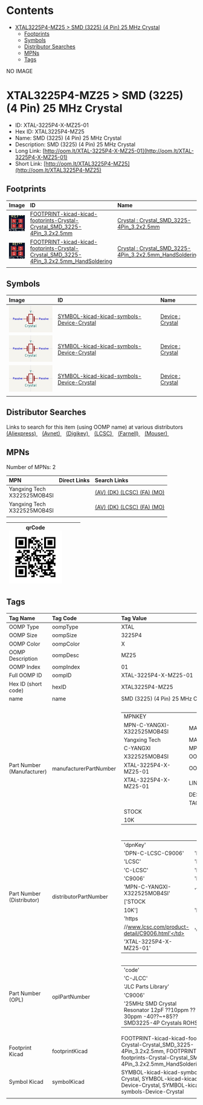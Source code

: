 



Contents
========

* [XTAL3225P4-MZ25 > SMD (3225) (4 Pin) 25 MHz Crystal](#xtal3225p4-mz25--smd-3225-4-pin-25-mhz-crystal)
	* [Footprints](#footprints)
	* [Symbols](#symbols)
	* [Distributor Searches](#distributor-searches)
	* [MPNs](#mpns)
	* [Tags](#tags)
  
NO IMAGE  
# XTAL3225P4-MZ25 > SMD (3225) (4 Pin) 25 MHz Crystal

- ID: XTAL-3225P4-X-MZ25-01
- Hex ID: XTAL3225P4-MZ25
- Name: SMD (3225) (4 Pin) 25 MHz Crystal
- Description: SMD (3225) (4 Pin) 25 MHz Crystal
- Long Link: [http://oom.lt/XTAL-3225P4-X-MZ25-01](http://oom.lt/XTAL-3225P4-X-MZ25-01)
- Short Link: [http://oom.lt/XTAL3225P4-MZ25](http://oom.lt/XTAL3225P4-MZ25)

## Footprints
  

|Image|ID|Name|
| :--- | :--- | :--- |
|[![](https://raw.githubusercontent.com/oomlout/oomlout_OOMP_eda_V2/main/FOOTPRINT/kicad/kicad-footprints/Crystal/Crystal_SMD_3225-4Pin_3.2x2.5mm/image_140.png)](https://github.com/oomlout/oomlout_OOMP_eda_V2/tree/main/FOOTPRINT/kicad/kicad-footprints/Crystal/Crystal_SMD_3225-4Pin_3.2x2.5mm/)|[FOOTPRINT-kicad-kicad-footprints-Crystal-Crystal_SMD_3225-4Pin_3.2x2.5mm](https://github.com/oomlout/oomlout_OOMP_eda_V2/tree/main/FOOTPRINT/kicad/kicad-footprints/Crystal/Crystal_SMD_3225-4Pin_3.2x2.5mm/)|[Crystal : Crystal_SMD_3225-4Pin_3.2x2.5mm](https://github.com/oomlout/oomlout_OOMP_eda_V2/tree/main/FOOTPRINT/kicad/kicad-footprints/Crystal/Crystal_SMD_3225-4Pin_3.2x2.5mm/)|
|[![](https://raw.githubusercontent.com/oomlout/oomlout_OOMP_eda_V2/main/FOOTPRINT/kicad/kicad-footprints/Crystal/Crystal_SMD_3225-4Pin_3.2x2.5mm_HandSoldering/image_140.png)](https://github.com/oomlout/oomlout_OOMP_eda_V2/tree/main/FOOTPRINT/kicad/kicad-footprints/Crystal/Crystal_SMD_3225-4Pin_3.2x2.5mm_HandSoldering/)|[FOOTPRINT-kicad-kicad-footprints-Crystal-Crystal_SMD_3225-4Pin_3.2x2.5mm_HandSoldering](https://github.com/oomlout/oomlout_OOMP_eda_V2/tree/main/FOOTPRINT/kicad/kicad-footprints/Crystal/Crystal_SMD_3225-4Pin_3.2x2.5mm_HandSoldering/)|[Crystal : Crystal_SMD_3225-4Pin_3.2x2.5mm_HandSoldering](https://github.com/oomlout/oomlout_OOMP_eda_V2/tree/main/FOOTPRINT/kicad/kicad-footprints/Crystal/Crystal_SMD_3225-4Pin_3.2x2.5mm_HandSoldering/)|
||||

## Symbols
  

|Image|ID|Name|
| :--- | :--- | :--- |
|[![](https://raw.githubusercontent.com/oomlout/oomlout_OOMP_eda_V2/main/SYMBOL/kicad/kicad-symbols/Device/Crystal/image_140.png)](https://github.com/oomlout/oomlout_OOMP_eda_V2/tree/main/SYMBOL/kicad/kicad-symbols/Device/Crystal/)|[SYMBOL-kicad-kicad-symbols-Device-Crystal](https://github.com/oomlout/oomlout_OOMP_eda_V2/tree/main/SYMBOL/kicad/kicad-symbols/Device/Crystal/)|[Device : Crystal](https://github.com/oomlout/oomlout_OOMP_eda_V2/tree/main/SYMBOL/kicad/kicad-symbols/Device/Crystal/)|
|[![](https://raw.githubusercontent.com/oomlout/oomlout_OOMP_eda_V2/main/SYMBOL/kicad/kicad-symbols/Device/Crystal/image_140.png)](https://github.com/oomlout/oomlout_OOMP_eda_V2/tree/main/SYMBOL/kicad/kicad-symbols/Device/Crystal/)|[SYMBOL-kicad-kicad-symbols-Device-Crystal](https://github.com/oomlout/oomlout_OOMP_eda_V2/tree/main/SYMBOL/kicad/kicad-symbols/Device/Crystal/)|[Device : Crystal](https://github.com/oomlout/oomlout_OOMP_eda_V2/tree/main/SYMBOL/kicad/kicad-symbols/Device/Crystal/)|
|[![](https://raw.githubusercontent.com/oomlout/oomlout_OOMP_eda_V2/main/SYMBOL/kicad/kicad-symbols/Device/Crystal/image_140.png)](https://github.com/oomlout/oomlout_OOMP_eda_V2/tree/main/SYMBOL/kicad/kicad-symbols/Device/Crystal/)|[SYMBOL-kicad-kicad-symbols-Device-Crystal](https://github.com/oomlout/oomlout_OOMP_eda_V2/tree/main/SYMBOL/kicad/kicad-symbols/Device/Crystal/)|[Device : Crystal](https://github.com/oomlout/oomlout_OOMP_eda_V2/tree/main/SYMBOL/kicad/kicad-symbols/Device/Crystal/)|
||||

## Distributor Searches
  
Links to search for this item (using OOMP name) at various distributors  
[(Aliexpress) ](https://www.aliexpress.com/wholesale?SearchText=1117SMD+3225+4+Pin+25+MHz+Crystal)&nbsp;&nbsp;&nbsp;[(Avnet) ](https://www.avnet.com/shop/us/search/SMD+3225+4+Pin+25+MHz+Crystal)&nbsp;&nbsp;&nbsp;[(Digikey) ](https://www.digikey.co.uk/en/products/result?s=SMD+3225+4+Pin+25+MHz+Crystal)&nbsp;&nbsp;&nbsp;[(LCSC) ](https://www.lcsc.com/search?q=SMD+3225+4+Pin+25+MHz+Crystal)&nbsp;&nbsp;&nbsp;[(Farnell) ](https://uk.farnell.com/search?st=SMD+3225+4+Pin+25+MHz+Crystal)&nbsp;&nbsp;&nbsp;[(Mouser) ](https://www.mouser.com/c/?q=SMD+3225+4+Pin+25+MHz+Crystal)&nbsp;&nbsp;&nbsp;
## MPNs
  
Number of MPNs: 2  

|MPN|Direct Links|Search Links|
| :--- | :--- | :--- |
|Yangxing Tech<br>X322525MOB4SI||[(AV) ](https://www.avnet.com/shop/us/search/X322525MOB4SI)[(DK) ](https://www.digikey.co.uk/products/en?keywords=X322525MOB4SI)[(LCSC) ](https://www.lcsc.com/search?q=X322525MOB4SI)[(FA) ](https://uk.farnell.com/search?st=X322525MOB4SI)[(MO) ](https://www.mouser.com/c/?q=X322525MOB4SI)|
|Yangxing Tech<br>X322525MOB4SI||[(AV) ](https://www.avnet.com/shop/us/search/X322525MOB4SI)[(DK) ](https://www.digikey.co.uk/products/en?keywords=X322525MOB4SI)[(LCSC) ](https://www.lcsc.com/search?q=X322525MOB4SI)[(FA) ](https://uk.farnell.com/search?st=X322525MOB4SI)[(MO) ](https://www.mouser.com/c/?q=X322525MOB4SI)|
||||
  

|qrCode<br>[![](https://raw.githubusercontent.com/oomlout/oomlout_OOMP_parts_V2/main/XTAL/3225P4/X/MZ25/01/qrCode_140.png)](https://github.com/oomlout/oomlout_OOMP_parts_V2/tree/main/XTAL/3225P4/X/MZ25/01/qrCode.png)||||
| :---: | :---: | :---: | :---: |

## Tags
  

|Tag Name|Tag Code|Tag Value|
| :--- | :--- | :--- |
|OOMP Type|oompType|XTAL|
|OOMP Size|oompSize|3225P4|
|OOMP Color|oompColor|X|
|OOMP Description|oompDesc|MZ25|
|OOMP Index|oompIndex|01|
|Full OOMP ID|oompID|XTAL-3225P4-X-MZ25-01|
|Hex ID (short code)|hexID|XTAL3225P4-MZ25|
|name|name|SMD (3225) (4 Pin) 25 MHz Crystal|
|Part Number (Manufacturer)|manufacturerPartNumber|<table><tr><td>MPNKEY</td></tr><tr><td> MPN-C-YANGXI-X322525MOB4SI</td><td> MANUFACTURER</td></tr><tr><td> Yangxing Tech</td><td> MANUCODE</td></tr><tr><td> C-YANGXI</td><td> MPN</td></tr><tr><td> X322525MOB4SI</td><td> OOMPIDPARTIAL</td></tr><tr><td> XTAL-3225P4-X-MZ25-01</td><td> OOMPID</td></tr><tr><td> XTAL-3225P4-X-MZ25-01</td><td> LINK</td></tr><tr><td> </td><td> DESCRIPTION</td></tr><tr><td> </td><td> TAGS</td></tr><tr><td> STOCK</td></tr><tr><td>10K</td></tr></table></td><td> <table><tr><td>MPNKEY</td></tr><tr><td> MPN-C-YANGXI-X322525MOB4SI</td><td> MANUFACTURER</td></tr><tr><td> Yangxing Tech</td><td> MANUCODE</td></tr><tr><td> C-YANGXI</td><td> MPN</td></tr><tr><td> X322525MOB4SI</td><td> OOMPIDPARTIAL</td></tr><tr><td> XTAL-3225P4-X-MZ25-01</td><td> OOMPID</td></tr><tr><td> XTAL-3225P4-X-MZ25-01</td><td> LINK</td></tr><tr><td> </td><td> DESCRIPTION</td></tr><tr><td> </td><td> TAGS</td></tr><tr><td> STOCK</td></tr><tr><td>10K</td></tr></table>|
|Part Number (Distributor)|distributorPartNumber|<table><tr><td>'dpnKey'</td></tr><tr><td> 'DPN-C-LCSC-C9006'</td><td> 'DISTRIBUTOR'</td></tr><tr><td> 'LCSC'</td><td> 'DISTRCODE'</td></tr><tr><td> 'C-LCSC'</td><td> 'DPN'</td></tr><tr><td> 'C9006'</td><td> 'MPN'</td></tr><tr><td> 'MPN-C-YANGXI-X322525MOB4SI'</td><td> 'TAGS'</td></tr><tr><td> ['STOCK</td></tr><tr><td>10K']</td><td> 'LINK'</td></tr><tr><td> 'https</td></tr><tr><td>//www.lcsc.com/product-detail/C9006.html'</td><td> 'OOMPID'</td></tr><tr><td> 'XTAL-3225P4-X-MZ25-01'</td></tr></table>|
|Part Number (OPL)|oplPartNumber|<table><tr><td>'code'</td></tr><tr><td> 'C-JLCC'</td><td> 'name'</td></tr><tr><td> 'JLC Parts Library'</td><td> 'partID'</td></tr><tr><td> 'C9006'</td><td> 'partName'</td></tr><tr><td> '25MHz SMD Crystal Resonator 12pF ??10ppm ??30ppm -40??~+85?? SMD3225-4P  Crystals ROHS'</td></tr></table>|
|Footprint Kicad|footprintKicad|FOOTPRINT-kicad-kicad-footprints-Crystal-Crystal_SMD_3225-4Pin_3.2x2.5mm, FOOTPRINT-kicad-kicad-footprints-Crystal-Crystal_SMD_3225-4Pin_3.2x2.5mm_HandSoldering|
|Symbol Kicad|symbolKicad|SYMBOL-kicad-kicad-symbols-Device-Crystal, SYMBOL-kicad-kicad-symbols-Device-Crystal, SYMBOL-kicad-kicad-symbols-Device-Crystal|
||||
